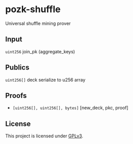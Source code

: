 # pozk-shuffle
Universal shuffle mining prover


## Input
`uint256` join_pk (aggregate_keys)

## Publics
`uint256[]` deck serialize to u256 array

## Proofs
- `[uint256[], uint256[], bytes]` [new_deck, pkc, proof]

## License

This project is licensed under [GPLv3](https://www.gnu.org/licenses/gpl-3.0.en.html).

